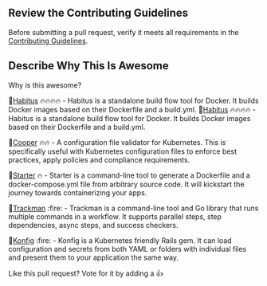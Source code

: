 ## Review the Contributing Guidelines

Before submitting a pull request, verify it meets all requirements in the [Contributing Guidelines](https://github.com/tomhuang12/awesome-k8s-resources/blob/master/contributing.md).

## Describe Why This Is Awesome

Why is this awesome?

:green_heart:[Habitus](https://github.com/cloud66-oss/habitus) :fire::fire::fire::fire: - Habitus is a standalone build flow tool for Docker. It builds Docker images based on their Dockerfile and a build.yml.
:green_heart:[Habitus](https://github.com/cloud66-oss/habitus) :fire::fire::fire::fire: - Habitus is a standalone build flow tool for Docker. It builds Docker images based on their Dockerfile and a build.yml. 

:green_heart:[Cooper](https://github.com/cloud66-oss/copper) :fire::fire: - A configuration file validator for Kubernetes. This is specifically useful with Kubernetes configuration files to enforce best practices, apply policies and compliance requirements.

:green_heart:[Starter](https://github.com/cloud66-oss/starter) :fire: - Starter is a command-line tool to generate a Dockerfile and a docker-compose.yml file from arbitrary source code. It will kickstart the journey towards containerizing your apps.

:green_heart:[Trackman]([https://github.com/cloud66-oss/trackman](https://github.com/cloud66-oss/trackman)) :fire: - Trackman is a command-line tool and Go library that runs multiple commands in a workflow. It supports parallel steps, step dependencies, async steps, and success checkers.

:green_heart:[Konfig]([https://github.com/cloud66-oss/konfig](https://github.com/cloud66-oss/konfig)) :fire: - Konfig is a Kubernetes friendly Rails gem. It can load configuration and secrets from both YAML or folders with individual files and present them to your application the same way.


Like this pull request?  Vote for it by adding a :+1:
